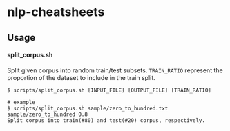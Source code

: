 # nlp-cheatsheets

## Usage

#### split_corpus.sh
Split given corpus into random train/test subsets. `TRAIN_RATIO` represent the proportion of the dataset to include in the train split.

```shell
$ scripts/split_corpus.sh [INPUT_FILE] [OUTPUT_FILE] [TRAIN_RATIO]

# example
$ scripts/split_corpus.sh sample/zero_to_hundred.txt sample/zero_to_hundred 0.8
Split corpus into train(#80) and test(#20) corpus, respectively.
```